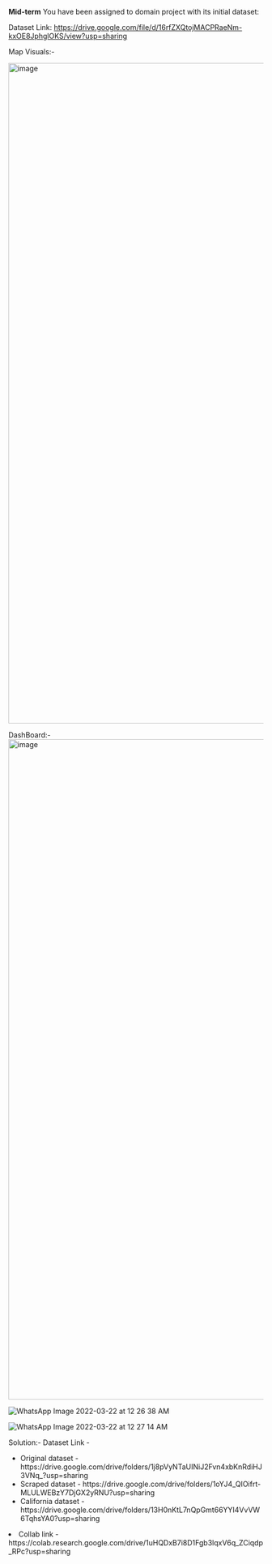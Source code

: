 **Mid-term**
You have been assigned to domain project with its initial dataset: 

Dataset Link: https://drive.google.com/file/d/16rfZXQtojMACPRaeNm-kxOE8JphglOKS/view?usp=sharing

Map Visuals:-

<img width="1304" alt="image" src="https://user-images.githubusercontent.com/89233753/159429565-cc373abc-20dc-4685-a4c2-6cef9b6f84b8.png">

DashBoard:-
<img width="1304" alt="image" src="https://user-images.githubusercontent.com/89233753/159430067-c3bd5ec2-58ea-4954-8b74-15db93713192.png">

![WhatsApp Image 2022-03-22 at 12 26 38 AM](https://user-images.githubusercontent.com/89233753/159430353-b5af4db3-c728-4763-b5ba-f0f66c5b039e.jpeg)

![WhatsApp Image 2022-03-22 at 12 27 14 AM](https://user-images.githubusercontent.com/89233753/159430423-4578fa82-f755-4340-9966-8a9a0df8519f.jpeg)

Solution:-
Dataset Link - 
<ul>
<li>Original dataset - https://drive.google.com/drive/folders/1j8pVyNTaUINiJ2Fvn4xbKnRdiHJ3VNq_?usp=sharing</li>
<li>Scraped dataset - https://drive.google.com/drive/folders/1oYJ4_QIOifrt-MLULWEBzY7DjGX2yRNU?usp=sharing</li>
<li>California dataset - https://drive.google.com/drive/folders/13H0nKtL7nQpGmt66YYI4VvVW6TqhsYA0?usp=sharing</li>
 </ul> 
 
 <li>Collab link -  https://colab.research.google.com/drive/1uHQDxB7i8D1Fgb3lqxV6q_ZCiqdp_RPc?usp=sharing </li>
 
 

  

  
